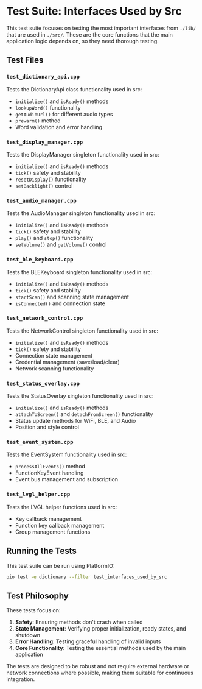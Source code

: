 # Test Suite: Interfaces Used by Src

This test suite focuses on testing the most important interfaces from `./lib/` that are used in `./src/`. These are the core functions that the main application logic depends on, so they need thorough testing.

## Test Files

### `test_dictionary_api.cpp`
Tests the DictionaryApi class functionality used in src:
- `initialize()` and `isReady()` methods
- `lookupWord()` functionality
- `getAudioUrl()` for different audio types
- `prewarm()` method
- Word validation and error handling

### `test_display_manager.cpp`
Tests the DisplayManager singleton functionality used in src:
- `initialize()` and `isReady()` methods
- `tick()` safety and stability
- `resetDisplay()` functionality
- `setBacklight()` control

### `test_audio_manager.cpp`
Tests the AudioManager singleton functionality used in src:
- `initialize()` and `isReady()` methods
- `tick()` safety and stability
- `play()` and `stop()` functionality
- `setVolume()` and `getVolume()` control

### `test_ble_keyboard.cpp`
Tests the BLEKeyboard singleton functionality used in src:
- `initialize()` and `isReady()` methods
- `tick()` safety and stability
- `startScan()` and scanning state management
- `isConnected()` and connection state

### `test_network_control.cpp`
Tests the NetworkControl singleton functionality used in src:
- `initialize()` and `isReady()` methods
- `tick()` safety and stability
- Connection state management
- Credential management (save/load/clear)
- Network scanning functionality

### `test_status_overlay.cpp`
Tests the StatusOverlay singleton functionality used in src:
- `initialize()` and `isReady()` methods
- `attachToScreen()` and `detachFromScreen()` functionality
- Status update methods for WiFi, BLE, and Audio
- Position and style control

### `test_event_system.cpp`
Tests the EventSystem functionality used in src:
- `processAllEvents()` method
- FunctionKeyEvent handling
- Event bus management and subscription

### `test_lvgl_helper.cpp`
Tests the LVGL helper functions used in src:
- Key callback management
- Function key callback management
- Group management functions

## Running the Tests

This test suite can be run using PlatformIO:

```bash
pio test -e dictionary --filter test_interfaces_used_by_src
```

## Test Philosophy

These tests focus on:
1. **Safety**: Ensuring methods don't crash when called
2. **State Management**: Verifying proper initialization, ready states, and shutdown
3. **Error Handling**: Testing graceful handling of invalid inputs
4. **Core Functionality**: Testing the essential methods used by the main application

The tests are designed to be robust and not require external hardware or network connections where possible, making them suitable for continuous integration.
